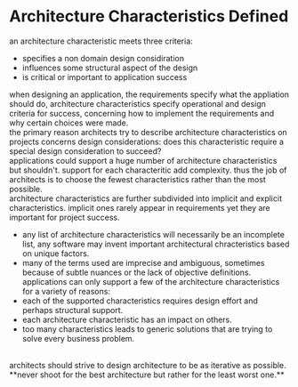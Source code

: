 # Architecture Characteristics Defined
an architecture characteristic meets three criteria:<br>
- specifies a non domain design considiration<br>
- influences some structural aspect of the design<br>
- is critical or important to application success<br>

when designing an application, the requirements specify what the appliation should do, architecture characteristics specify operational and design criteria for success, concerning how to implement the requirements and why certain choices were made.<br>
the primary reason architects try to describe architecture characteristics on projects concerns design considerations: does this characteristic require a special design consideration to succeed?<br>
applications could support a huge number of architecture characteristics but shouldn't. support for each characteritic add complexity. thus the job of architects is to choose the fewest characteristics rather than the most possible.<br>
architecture characteristics are further subdivided into implicit and explicit characteristics. implicit ones rarely appear in requirements yet they are important for project success.<br>
- any list of architecture characteristics will necessarily be an incomplete list, any software may invent important architectural chracteristics based on unique factors.<br>
- many of the terms used are imprecise and ambiguous, sometimes because of subtle nuances or the lack of objective definitions.<br>
applications can only support a few of the architecture characteristics for a variety of reasons:<br>
- each of the supported characteristics requires design effort and perhaps structural support.<br>
- each architecture characteristic has an impact on others.<br>
- too many characteristics leads to generic solutions that are trying to solve every business problem.<br>
<br>
architects should strive to design architecture to be as iterative as possible.
<br>
**never shoot for the best architecture but rather for the least worst one.**
